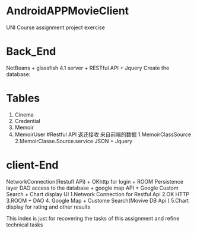 # AndroidAPPMovieClient
UNI Course assignment project exercise

# Back_End
NetBeans + glassfish 4.1 server + RESTful API + Jquery 
Create the database:

# Tables 
1. Cinema 
2. Credential
3. Memoir 
4. MemoirUser
#Restful API 返还接收 来自前端的数据
 1.MemoirClassSource
 2.MemoirClasse.Source.service
 JSON  + Jquery
 
# client-End
NetworkConnection(Restufl APi) + OKhttp for login  +  ROOM Persistence layer DAO access to the database + google map API +  Google Custom Search + Chart display UI
1.Network Connection for Restful Api
2.OK HTTP
3.ROOM + DAO
4. Google Map + Custome Search(Movive DB Api )
5.Chart display  for rating and other results

This index is just for recovering the tasks of this assignment and refine technical tasks
